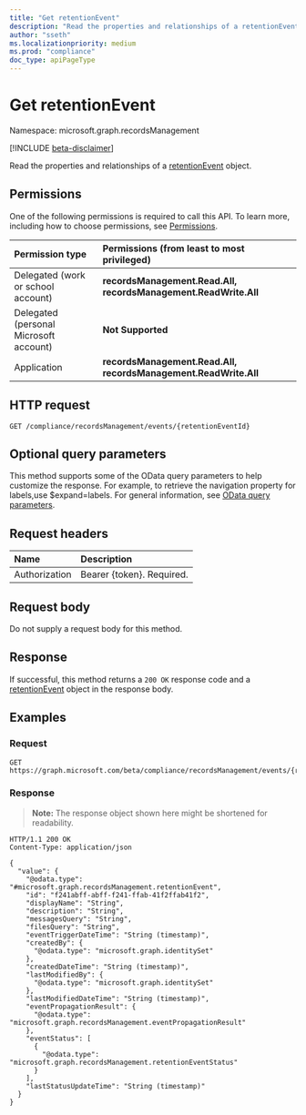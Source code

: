 ```yaml
---
title: "Get retentionEvent"
description: "Read the properties and relationships of a retentionEvent object."
author: "sseth"
ms.localizationpriority: medium
ms.prod: "compliance"
doc_type: apiPageType
---
```


# Get retentionEvent
Namespace: microsoft.graph.recordsManagement

[!INCLUDE [beta-disclaimer](../../includes/beta-disclaimer.md)]

Read the properties and relationships of a [retentionEvent](../resources/recordsmanagement-retentionevent.md) object.

## Permissions
One of the following permissions is required to call this API. To learn more, including how to choose permissions, see [Permissions](/graph/permissions-reference).

|Permission type|Permissions (from least to most privileged)|
|:---|:---|
|Delegated (work or school account)|**recordsManagement.Read.All, recordsManagement.ReadWrite.All**|
|Delegated (personal Microsoft account)|**Not Supported**|
|Application|**recordsManagement.Read.All, recordsManagement.ReadWrite.All**|

## HTTP request

<!-- {
  "blockType": "ignored"
}
-->
``` http
GET /compliance/recordsManagement/events/{retentionEventId}
```

## Optional query parameters
This method supports some of the OData query parameters to help customize the response. For example, to retrieve the navigation property for labels,use $expand=labels. For general information, see [OData query parameters](/graph/query-parameters).

## Request headers
|Name|Description|
|:---|:---|
|Authorization|Bearer {token}. Required.|

## Request body
Do not supply a request body for this method.

## Response

If successful, this method returns a `200 OK` response code and a [retentionEvent](../resources/recordsmanagement-retentionevent.md) object in the response body.

## Examples

### Request
<!-- {
  "blockType": "request",
  "name": "get_retentionevent"
}
-->
``` http
GET https://graph.microsoft.com/beta/compliance/recordsManagement/events/{retentionEventId}
```


### Response
>**Note:** The response object shown here might be shortened for readability.
<!-- {
  "blockType": "response",
  "truncated": true,
  "@odata.type": "microsoft.graph.recordsManagement.retentionEvent"
}
-->
``` http
HTTP/1.1 200 OK
Content-Type: application/json

{
  "value": {
    "@odata.type": "#microsoft.graph.recordsManagement.retentionEvent",
    "id": "f241abff-abff-f241-ffab-41f2ffab41f2",
    "displayName": "String",
    "description": "String",
    "messagesQuery": "String",
    "filesQuery": "String",
    "eventTriggerDateTime": "String (timestamp)",
    "createdBy": {
      "@odata.type": "microsoft.graph.identitySet"
    },
    "createdDateTime": "String (timestamp)",
    "lastModifiedBy": {
      "@odata.type": "microsoft.graph.identitySet"
    },
    "lastModifiedDateTime": "String (timestamp)",
    "eventPropagationResult": {
      "@odata.type": "microsoft.graph.recordsManagement.eventPropagationResult"
    },
    "eventStatus": [
      {
        "@odata.type": "microsoft.graph.recordsManagement.retentionEventStatus"
      }
    ],
    "lastStatusUpdateTime": "String (timestamp)"
  }
}
```

